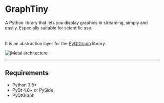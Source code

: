 # GraphTiny

A Python library that lets you display graphics in streaming, simply and easily. Especially suitable for scientific use.
<br>
<br>
<br>
It is an abstraction layer for the [PyQtGraph](https://github.com/pyqtgraph/pyqtgraph) library.

![jMetal architecture](resources/jMetal5UML.png)


---

## Requirements
* Python 3.5+
* PyQt 4.8+ or PySide
* PyQtGraph
 